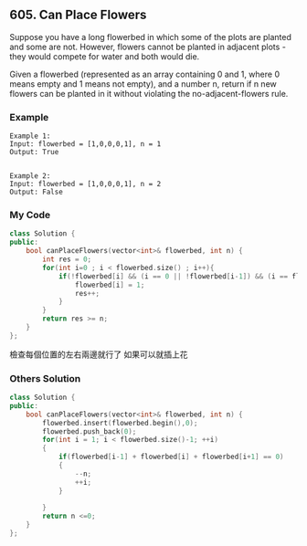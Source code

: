 ## 605. Can Place Flowers

Suppose you have a long flowerbed in which some of the plots are planted and some are not. However, flowers cannot be planted in adjacent plots - they would compete for water and both would die.

Given a flowerbed (represented as an array containing 0 and 1, where 0 means empty and 1 means not empty), and a number n, return if n new flowers can be planted in it without violating the no-adjacent-flowers rule.

### Example
```
Example 1:
Input: flowerbed = [1,0,0,0,1], n = 1
Output: True


Example 2:
Input: flowerbed = [1,0,0,0,1], n = 2
Output: False

```

### My Code
```c++
class Solution {
public:
    bool canPlaceFlowers(vector<int>& flowerbed, int n) {
        int res = 0;
        for(int i=0 ; i < flowerbed.size() ; i++){
            if(!flowerbed[i] && (i == 0 || !flowerbed[i-1]) && (i == flowerbed.size()-1 || !flowerbed[i+1])){
                flowerbed[i] = 1;
                res++;
            }
        }
        return res >= n;
    }
};
```
檢查每個位置的左右兩邊就行了
如果可以就插上花


### Others Solution
```c++
class Solution {
public:
    bool canPlaceFlowers(vector<int>& flowerbed, int n) {
        flowerbed.insert(flowerbed.begin(),0);
        flowerbed.push_back(0);
        for(int i = 1; i < flowerbed.size()-1; ++i)
        {
            if(flowerbed[i-1] + flowerbed[i] + flowerbed[i+1] == 0)
            {
                --n;
                ++i;
            }
                
        }
        return n <=0;
    }
};
```

